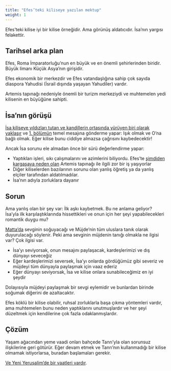 ```yaml
---
title: "Efes’teki kiliseye yazılan mektup"
weight: 1
---
```



Efes’teki kilise iyi bir kilise örneğidir. Ama görünüş aldatıcıdır. İsa’nın yargısı felakettir.


## Tarihsel arka plan

<a name="d798"></a>
Efes, Roma İmparatorluğu’nun en büyük ve en önemli şehirlerinden biridir. Büyük limanı Küçük Asya’nın girişidir.

Efes ekonomik bir merkezdir ve Efes vatandaşlığına sahip çok sayıda diaspora Yahudisi (İsrail dışında yaşayan Yahudiler) vardır.

Artemis tapınağı nedeniyle önemli bir turizm merkeziydi ve muhtemelen yedi kilisenin en büyüğüne sahipti.


## İsa’nın görüşü

<a name="e582"></a>
[İsa kiliseye yıldızları tutan ve kandillerin ortasında yürüyen biri olarak yaklaşır](https://www.bibleserver.com/TR/Vahiy2%3A1) ve [1. bölümün](https://www.bibleserver.com/TR/Vahiy1%3A20) temel mesajına gönderme yapar: Işık olmak ve O’na bağlı olmak. Eğer kilise bunu ciddiye almazsa çağrısını kaybedecektir!

Ancak İsa sorunu ele almadan önce bir sürü değerlendirme yapar:

- Yaptıkları işleri, sıkı çalışmalarını ve azimlerini biliyordu. Efes’te [şimdiden kargaşaya neden olan](https://www.bibleserver.com/TR/El%C3%A7ilerin%20%C4%B0%C5%9Fleri19%3A23-41) Artemis tapınağı ile ilgili zor bir iş yaşıyorlar
- Diğer kiliselerden bazılarının sorunu olan yanlış öğretiş ya da yanlış elçiler tarafından aldatılmadılar.
- İsa’nın adıyla zorluklara dayanır



## Sorun

<a name="1874"></a>
Ama yanlış olan bir şey var: İlk aşkı kaybetmek. Bu ne anlama geliyor? İsa’yla ilk karşılaştıklarında hissettikleri ve onun için her şeyi yapabilecekleri romantik duygu mu?

[Matta’da](https://www.bibleserver.com/TR/Matta24%3A12-14) sevginin soğuyacağı ve Müjde’nin tüm uluslara tanık olarak duyurulacağı söylenir. Peki ama sevginin müjdenin tanığı olmakla ne ilgisi var? Çok ilgisi var.

- İsa’yı seviyorsak, onun mesajını paylaşacak, kardeşlerimizi ve dış dünyayı seveceğiz
- Eğer kardeşlerimizi seversek, İsa’yı onlarda gördüğümüz gibi severiz ve müjdeyi tüm dünyayla paylaşmak için vaaz ederiz
- Eğer dünyayı seviyorsak, İsa ve kilise onlara sunabileceğimiz en iyi şeydir


Dolayısıyla müjdeyi paylaşmak bir sevgi eylemidir ve bunlardan birinde soğumak diğerini de azaltacaktır.

Efes köklü bir kilise olabilir, ruhsal zorluklarla başa çıkma yöntemleri vardır, ama muhtemelen bunu neden yaptıklarını unutmuşlardır ve her şeyi düzeltmek için kendilerine çok fazla odaklanmışlardır.


## Çözüm

<a name="4d61"></a>
Yaşam ağacından yeme vaadi onları bahçede Tanrı’yla olan sorunsuz ilişkilerine geri götürür. Eğer devam etmek ve Tanrı’nın kullanmadığı bir kilise olmamak istiyorlarsa, buradan başlamaları gerekir.

[Ve Yeni Yeruşalim’de bir vaatleri vardır](https://www.bibleserver.com/TR/Vahiy22%3A1-5).






[](https://github.com/revelation-today/revelation-today/blob/main/exampleSite/content/docs/content/letters/expl/details/the-letter-to-the-church-in-ephesus.tr.md)
